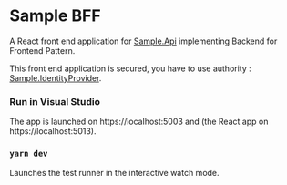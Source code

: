 # Sample BFF

A React front end application for [Sample.Api](https://github.com/kevsofr/Sample.Api) implementing Backend for Frontend Pattern.

This front end application is secured, you have to use authority : [Sample.IdentityProvider](https://github.com/kevsofr/Sample.IdentityProvider).

### Run in Visual Studio
The app is launched on https://localhost:5003 and (the React app on https://localhost:5013).
 
### `yarn dev`

Launches the test runner in the interactive watch mode.
